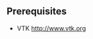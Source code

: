 <!DOCTYPE html>
<html>
<body>

<h2>Prerequisites</h2>

<ul style="list-style-type:disc">
  <li> VTK  <a href="http://www.vtk.org">http://www.vtk.org</a> </li>
</ul>

</body>
</html>